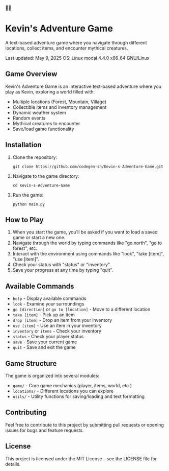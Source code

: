 🌈🌈
# Kevin's Adventure Game

A text-based adventure game where you navigate through different locations, collect items, and encounter mythical creatures.

Last updated: May 9, 2025
OS: Linux modal 4.4.0 x86_64 GNU/Linux

## Game Overview

Kevin's Adventure Game is an interactive text-based adventure where you play as Kevin, exploring a world filled with:
- Multiple locations (Forest, Mountain, Village)
- Collectible items and inventory management
- Dynamic weather system
- Random events
- Mythical creatures to encounter
- Save/load game functionality

## Installation

1. Clone the repository:
   ```
   git clone https://github.com/codegen-sh/Kevin-s-Adventure-Game.git
   ```

2. Navigate to the game directory:
   ```
   cd Kevin-s-Adventure-Game
   ```

3. Run the game:
   ```
   python main.py
   ```

## How to Play

1. When you start the game, you'll be asked if you want to load a saved game or start a new one.
2. Navigate through the world by typing commands like "go north", "go to forest", etc.
3. Interact with the environment using commands like "look", "take [item]", "use [item]".
4. Check your status with "status" or "inventory".
5. Save your progress at any time by typing "quit".

## Available Commands

- `help` - Display available commands
- `look` - Examine your surroundings
- `go [direction]` or `go to [location]` - Move to a different location
- `take [item]` - Pick up an item
- `drop [item]` - Drop an item from your inventory
- `use [item]` - Use an item in your inventory
- `inventory` or `items` - Check your inventory
- `status` - Check your player status
- `save` - Save your current game
- `quit` - Save and exit the game

## Game Structure

The game is organized into several modules:
- `game/` - Core game mechanics (player, items, world, etc.)
- `locations/` - Different locations you can explore
- `utils/` - Utility functions for saving/loading and text formatting

## Contributing

Feel free to contribute to this project by submitting pull requests or opening issues for bugs and feature requests.

## License

This project is licensed under the MIT License - see the LICENSE file for details.

